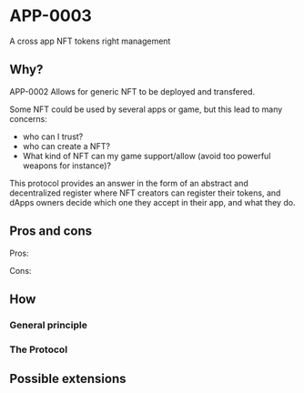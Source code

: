 # APP-0003

A cross app NFT tokens right management

## Why?

APP-0002 Allows for generic NFT to be deployed and transfered.

Some NFT could be used by several apps or game, but this lead to many concerns:
- who can I trust?
- who can create a NFT? 
- What kind of NFT can my game support/allow (avoid too powerful weapons for instance)?

This protocol provides an answer in the form of an abstract and decentralized register where NFT creators can register their tokens, and dApps owners decide which one they accept in their app, and what they do.


## Pros and cons

Pros:


Cons:


## How

### General principle

### The Protocol


## Possible extensions


